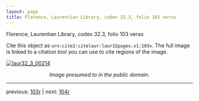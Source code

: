 ```yaml
---
layout: page
title: Florence, Laurentian Library, codex 32.3, folio 103 verso
---
```


Florence, Laurentian Library, codex 32.3, folio 103 verso

Cite this object as `urn:cite2:citelaur:laur32pages.v1:103v`.  The full image is linked to a citation tool you can use to cite regions of the image.

[![laur32_3_00214](http://www.homermultitext.org/iipsrv?IIIF=/project/homer/pyramidal/deepzoom/citelaur/laur32imgs/v1/laur32_3_00214.tif/full/800,/0/default.jpg)](http://www.homermultitext.org/ict2/?urn=urn:cite2:citelaur:laur32imgs.v1:laur32_3_00214) 

<p style="text-align: center; font-style: italic;">Image presumed to in the public domain.</p>

---

previous: [103r](../103r/) | next: [104r](../104r/)
